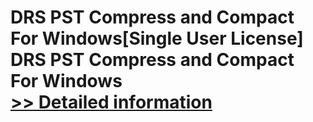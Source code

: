 # DRS PST Compress and Compact For Windows[Single User License]<br />DRS PST Compress and Compact For Windows<br />[>> Detailed information](https://secure.shareit.com/shareit/product.html?productid=301004398&affiliateid=200057808)